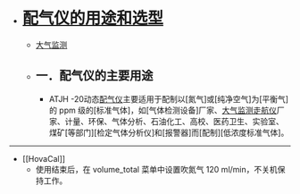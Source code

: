 - # [配气仪的用途和选型](https://www.jianshu.com/p/977f7e94c4d1)
    - [大气监测](https://www.jianshu.com/u/f55da753fa06)
    - ## 一．配气仪的主要用途
        - ATJH -20动态[配气仪](https://links.jianshu.com/go?to=http%3A%2F%2Fwww.18311409901.com%2F)主要适用于配制以[氮气]或[纯净空气]为[平衡气]的 ppm 级的[标准气体]，如[气体检测设备]厂家、[大气监测走航仪](https://links.jianshu.com/go?to=http%3A%2F%2Fwww.dqzhy.cn)厂家、计量、环保、气体分析、石油化工、高校、医药卫生、实验室、煤矿[等部门][检定气体分析仪]和[报警器]而[配制][低浓度标准气体]。
- ---
- [[HovaCal]]
    - 使用结束后，在 volume_total 菜单中设置吹氮气 120 ml/min，不关机保持工作。
